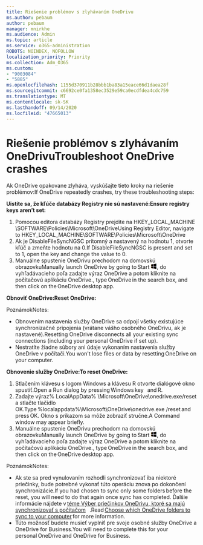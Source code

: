 ```yaml
---
title: Riešenie problémov s zlyhávaním OneDrivu
ms.author: pebaum
author: pebaum
manager: mnirkhe
ms.audience: Admin
ms.topic: article
ms.service: o365-administration
ROBOTS: NOINDEX, NOFOLLOW
localization_priority: Priority
ms.collection: Adm_O365
ms.custom:
- "9003084"
- "5885"
ms.openlocfilehash: 1155d370911b28bbb1ba83a15eace66d1daea28f
ms.sourcegitcommit: c6692ce0fa1358ec3529e59ca0ecdfdea4cdc759
ms.translationtype: MT
ms.contentlocale: sk-SK
ms.lasthandoff: 09/14/2020
ms.locfileid: "47665013"
---
```

# <a name="troubleshoot-onedrive-crashes"></a><span data-ttu-id="31cc6-102">Riešenie problémov s zlyhávaním OneDrivu</span><span class="sxs-lookup"><span data-stu-id="31cc6-102">Troubleshoot OneDrive crashes</span></span>

<span data-ttu-id="31cc6-103">Ak OneDrive opakovane zlyháva, vyskúšajte tieto kroky na riešenie problémov:</span><span class="sxs-lookup"><span data-stu-id="31cc6-103">If OneDrive repeatedly crashes, try these troubleshooting steps:</span></span>

<span data-ttu-id="31cc6-104">**Uistite sa, že kľúče databázy Registry nie sú nastavené:**</span><span class="sxs-lookup"><span data-stu-id="31cc6-104">**Ensure registry keys aren’t set:**</span></span>

1. <span data-ttu-id="31cc6-105">Pomocou editora databázy Registry prejdite na HKEY_LOCAL_MACHINE \SOFTWARE\Policies\Microsoft\OneDrive</span><span class="sxs-lookup"><span data-stu-id="31cc6-105">Using Registry Editor, navigate to HKEY_LOCAL_MACHINE\SOFTWARE\Policies\Microsoft\OneDrive</span></span>
2. <span data-ttu-id="31cc6-106">Ak je DisableFileSyncNGSC prítomný a nastavený na hodnotu 1, otvorte kľúč a zmeňte hodnotu na 0.</span><span class="sxs-lookup"><span data-stu-id="31cc6-106">If DisableFileSyncNGSC is present and set to 1, open the key and change the value to 0.</span></span>
3. <span data-ttu-id="31cc6-107">Manuálne spustenie OneDrivu prechodom na domovskú obrazovku</span><span class="sxs-lookup"><span data-stu-id="31cc6-107">Manually launch OneDrive by going to Start</span></span> ![Stlačenie klávesu s logom Windows](data:image/png;base64,iVBORw0KGgoAAAANSUhEUgAAABEAAAAOCAYAAADJ7fe0AAAAAXNSR0IArs4c6QAAAARnQU1BAACxjwv8YQUAAAAJcEhZcwAADsQAAA7EAZUrDhsAAADxSURBVDhPY/wPBAx4wR+Gd6/fM7x9/ZTh9ZuXDGdPnWE4tH0rw/UHDxlaVp9kCDCSYWABKfv35wfD+/cfGV4+fcLw5uVjhlOXzzFsX/qWYebmZAZPWWOGO2DD8ACQS9Y3e4Bcg4Y9/t94fPa/CoY4Aq8/+xik/T8TkEMxGDyGgANWwSqeobvbGSyAADIM3BwCDKXd3QyfoCLoQEGAA0xTxSWjsYMJwLHjkruU4UXSJ4YnT54x3Dh/luHmjfMMmw9wMjCDlRAGBDPgjy8fGT5//8rw9P4Thge3zzNcvXmDYevmfQzXb1xlmH/0ATADyjAAAKdWkD3ZSwNeAAAAAElFTkSuQmCC)<span data-ttu-id="31cc6-109">, do vyhľadávacieho poľa zadajte výraz OneDrive a potom kliknite na počítačovú aplikáciu OneDrive.</span><span class="sxs-lookup"><span data-stu-id="31cc6-109">, type OneDrive in the search box, and then click on the OneDrive desktop app.</span></span>

<span data-ttu-id="31cc6-110">**Obnoviť OneDrive:**</span><span class="sxs-lookup"><span data-stu-id="31cc6-110">**Reset OneDrive:**</span></span>

<span data-ttu-id="31cc6-111">Poznámok</span><span class="sxs-lookup"><span data-stu-id="31cc6-111">Notes:</span></span>

- <span data-ttu-id="31cc6-112">Obnovením nastavenia služby OneDrive sa odpojí všetky existujúce synchronizačné pripojenia (vrátane vášho osobného OneDrivu, ak je nastavené).</span><span class="sxs-lookup"><span data-stu-id="31cc6-112">Resetting OneDrive disconnects all your existing sync connections (including your personal OneDrive if set up).</span></span>
- <span data-ttu-id="31cc6-113">Nestratíte žiadne súbory ani údaje vykonaním nastavenia služby OneDrive v počítači.</span><span class="sxs-lookup"><span data-stu-id="31cc6-113">You won't lose files or data by resetting OneDrive on your computer.</span></span>

<span data-ttu-id="31cc6-114">**Obnovenie služby OneDrive:**</span><span class="sxs-lookup"><span data-stu-id="31cc6-114">**To reset OneDrive:**</span></span>

1. <span data-ttu-id="31cc6-115">Stlačením klávesu s logom Windows a klávesu R otvorte dialógové okno spustiť.</span><span class="sxs-lookup"><span data-stu-id="31cc6-115">Open a Run dialog by pressing Windows key    and R.</span></span>
2. <span data-ttu-id="31cc6-116">Zadajte výraz% LocalAppData% \Microsoft\OneDrive\onedrive.exe/reset a stlačte tlačidlo OK.</span><span class="sxs-lookup"><span data-stu-id="31cc6-116">Type %localappdata%\Microsoft\OneDrive\onedrive.exe /reset and press OK.</span></span> <span data-ttu-id="31cc6-117">Okno s príkazom sa môže zobraziť stručne.</span><span class="sxs-lookup"><span data-stu-id="31cc6-117">A Command window may appear briefly.</span></span>
3. <span data-ttu-id="31cc6-118">Manuálne spustenie OneDrivu prechodom na domovskú obrazovku</span><span class="sxs-lookup"><span data-stu-id="31cc6-118">Manually launch OneDrive by going to Start</span></span> ![Stlačenie klávesu s logom Windows](data:image/png;base64,iVBORw0KGgoAAAANSUhEUgAAABEAAAAOCAYAAADJ7fe0AAAAAXNSR0IArs4c6QAAAARnQU1BAACxjwv8YQUAAAAJcEhZcwAADsQAAA7EAZUrDhsAAADxSURBVDhPY/wPBAx4wR+Gd6/fM7x9/ZTh9ZuXDGdPnWE4tH0rw/UHDxlaVp9kCDCSYWABKfv35wfD+/cfGV4+fcLw5uVjhlOXzzFsX/qWYebmZAZPWWOGO2DD8ACQS9Y3e4Bcg4Y9/t94fPa/CoY4Aq8/+xik/T8TkEMxGDyGgANWwSqeobvbGSyAADIM3BwCDKXd3QyfoCLoQEGAA0xTxSWjsYMJwLHjkruU4UXSJ4YnT54x3Dh/luHmjfMMmw9wMjCDlRAGBDPgjy8fGT5//8rw9P4Thge3zzNcvXmDYevmfQzXb1xlmH/0ATADyjAAAKdWkD3ZSwNeAAAAAElFTkSuQmCC)<span data-ttu-id="31cc6-120">, do vyhľadávacieho poľa zadajte výraz OneDrive a potom kliknite na počítačovú aplikáciu OneDrive.</span><span class="sxs-lookup"><span data-stu-id="31cc6-120">, type OneDrive in the search box, and then click on the OneDrive desktop app.</span></span>

<span data-ttu-id="31cc6-121">Poznámok</span><span class="sxs-lookup"><span data-stu-id="31cc6-121">Notes:</span></span>

- <span data-ttu-id="31cc6-122">Ak ste sa pred vynulovaním rozhodli synchronizovať iba niektoré priečinky, bude potrebné vykonať túto operáciu znova po dokončení synchronizácie.</span><span class="sxs-lookup"><span data-stu-id="31cc6-122">If you had chosen to sync only some folders before the reset, you will need to do that again once sync has completed.</span></span> <span data-ttu-id="31cc6-123">Ďalšie informácie nájdete v [téme Výber priečinkov OneDrivu, ktoré sa majú synchronizovať s počítačom](https://support.office.com/article/98b8b011-8b94-419b-aa95-a14ff2415e85)   .</span><span class="sxs-lookup"><span data-stu-id="31cc6-123">Read [Choose which OneDrive folders to sync to your computer](https://support.office.com/article/98b8b011-8b94-419b-aa95-a14ff2415e85) for more information.</span></span>
- <span data-ttu-id="31cc6-124">Túto možnosť budete musieť vyplniť pre svoje osobné služby OneDrive a OneDrive for Business.</span><span class="sxs-lookup"><span data-stu-id="31cc6-124">You will need to complete this for your personal OneDrive and OneDrive for Business.</span></span>